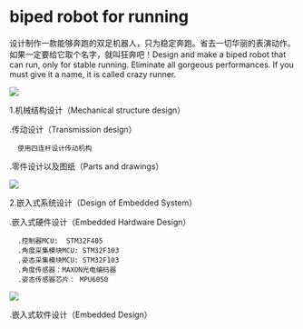 # biped robot for running
设计制作一款能够奔跑的双足机器人，只为稳定奔跑。省去一切华丽的表演动作。如果一定要给它取个名字，就叫狂奔吧！Design and make a biped robot that can run, only for stable running. Eliminate all gorgeous performances. If you must give it a name, it is called crazy runner.

![](https://github.com/yuan5/-biped-robot-for-running-/blob/master/image/robot.png)

1.机械结构设计（Mechanical structure design）

  .传动设计（Transmission design）
  
      使用四连杆设计传动机构
      
  .零件设计以及图纸（Parts and drawings）
  
   ![](https://github.com/yuan5/-biped-robot-for-running-/blob/master/image/drawing.png)
   
2.嵌入式系统设计（Design of Embedded System）
  
  .嵌入式硬件设计（Embedded Hardware Design）
  
      .控制器MCU:  STM32F405
      .角度采集模块MCU: STM32F103
      .姿态采集模块MCU: STM32F103
      .角度传感器：MAXON光电编码器
      .姿态传感器芯片： MPU6050
  ![](https://github.com/yuan5/-biped-robot-for-running-/blob/master/image/hardware.png)
  
  .嵌入式软件设计（Embedded  Design）
